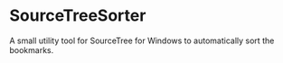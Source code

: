 SourceTreeSorter
================

A small utility tool for SourceTree for Windows to automatically sort the bookmarks.
